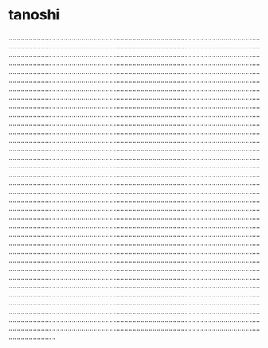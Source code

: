 # tanoshi
...........................................................................................................................................................................................................................................................................................................................................................................................................................................................................................................................................................................................................................................................................................................................................................................................................................................................................................................................................................................................................................................................................................................................................................................................................................................................................................................................................................................................................................................................................................................................................................................................................................................................................................................................................................................................................................................................................................................................................................................................................................................................................................................................................................................................................................................................................................................................................................................................................................................................................................................................................................................................................................................................................................................................................................................................................................................................................................................................................................................................................................................................................................................................................................................................................................................................................................................................................................................................................................................................................................................................................................................................................................................................................................................................................................................................................................................................................................................................................................................................................................................................................................................................................................................................................................................................................................................................................................................................................................................................................................................................................